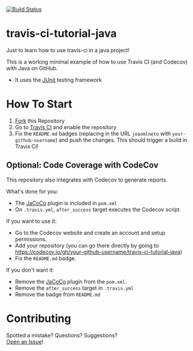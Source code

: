 [![Build Status](https://travis-ci.com/calinemanuel/travis-ci-tutorial-java.svg?branch=master)](https://travis-ci.com/calinemanuel/travis-ci-tutorial-java)

# travis-ci-tutorial-java
Just to learn how to use travis-ci in a java project!

This is a working minimal example of how to use Travis CI (and Codecov) with Java on GitHub.

- It uses the [JUnit](https://junit.org) testing framework

# How To Start

1. [Fork](https://github.com/joaomlneto/travis-ci-tutorial-java/fork) this Repository
2. Go to [Travis CI](http://travis-ci.com) and enable the repository
3. Fix the `README.md` badges (replacing in the URL `joaomlneto` with `your-github-username`) and push the changes. This should trigger a build in Travis CI!

## Optional: Code Coverage with CodeCov

This repository also integrates with Codecov to generate reports.

What's done for you:
- The [JaCoCo](https://www.jacoco.org) plugin is included in `pom.xml`
- On `.travis.yml`, `after_success` target executes the Codecov script.

If you want to use it:
- Go to the Codecov website and create an account and setup permissions.
- Add your repository (you can go there directly by going to https://codecov.io/gh/your-github-username/travis-ci-tutorial-java)
- Fix the `README.md` badge.

If you don't want it:
- Remove the [JaCoCo](https://www.jacoco.org) plugin from the `pom.xml`.
- Remove the `after_success` target in `.travis.yml`
- Remove the badge from `README.md`

# Contributing

Spotted a mistake? Questions? Suggestions?  
[Open an Issue](https://github.com/joaomlneto/travis-ci-tutorial-java/issues/new)!
